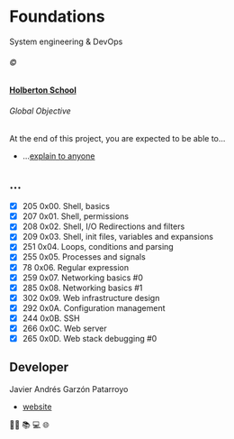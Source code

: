 # Foundations
System engineering & DevOps

###### :copyright:
**[Holberton School](https://www.holbertonschool.com/)**

###### Global Objective
At the end of this project, you are expected to be able to...
- ...[explain to anyone](https://fs.blog/2012/04/feynman-technique/)

## ...
* [x] 205 0x00. Shell, basics
* [x] 207 0x01. Shell, permissions
* [x] 208 0x02. Shell, I/O Redirections and filters
* [x] 209 0x03. Shell, init files, variables and expansions
* [x] 251 0x04. Loops, conditions and parsing
* [x] 255 0x05. Processes and signals
* [x]  78 0x06. Regular expression
* [x] 259 0x07. Networking basics #0
* [x] 285 0x08. Networking basics #1
* [x] 302 0x09. Web infrastructure design
* [x] 292 0x0A. Configuration management
* [x] 244 0x0B. SSH
* [x] 266 0x0C. Web server
* [x] 265 0x0D. Web stack debugging #0

## Developer
Javier Andrés Garzón Patarroyo
- [website](https://tecnoayuda.co/)

:man_technologist: :books: :computer: :globe_with_meridians:
